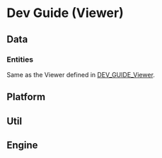 # Dev Guide (Viewer)

## Data

### Entities
Same as the Viewer defined in [DEV_GUIDE_Viewer](./DEV_GUIDE_Viewer.md).

## Platform

## Util

## Engine